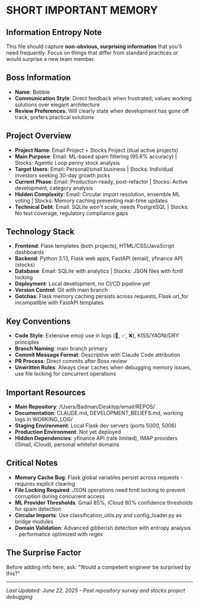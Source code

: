 # SHORT IMPORTANT MEMORY

## Information Entropy Note
This file should capture **non-obvious, surprising information** that you'll need frequently. Focus on things that differ from standard practices or would surprise a new team member.

## Boss Information
- **Name**: Bobble
- **Communication Style**: Direct feedback when frustrated, values working solutions over elegant architecture
- **Review Preferences**: Will clearly state when development has gone off track, prefers practical solutions

## Project Overview
- **Project Name**: Email Project + Stocks Project (dual active projects)
- **Main Purpose**: Email: ML-based spam filtering (95.6% accuracy) | Stocks: Agentic Loop penny stock analysis
- **Target Users**: Email: Personal/small business | Stocks: Individual investors seeking 30-day growth picks
- **Current Phase**: Email: Production-ready, post-refactor | Stocks: Active development, category analysis
- **Hidden Complexity**: Email: Circular import resolution, ensemble ML voting | Stocks: Memory caching preventing real-time updates
- **Technical Debt**: Email: SQLite won't scale, needs PostgreSQL | Stocks: No test coverage, regulatory compliance gaps

## Technology Stack
- **Frontend**: Flask templates (both projects), HTML/CSS/JavaScript dashboards
- **Backend**: Python 3.13, Flask web apps, FastAPI (email), yfinance API (stocks)
- **Database**: Email: SQLite with analytics | Stocks: JSON files with fcntl locking
- **Deployment**: Local development, no CI/CD pipeline yet
- **Version Control**: Git with main branch
- **Gotchas**: Flask memory caching persists across requests, Flask url_for incompatible with FastAPI templates

## Key Conventions
- **Code Style**: Extensive emoji use in logs (🤖, ✅, ❌), KISS/YAGNI/DRY principles
- **Branch Naming**: main branch primary
- **Commit Message Format**: Descriptive with Claude Code attribution
- **PR Process**: Direct commits after Boss review
- **Unwritten Rules**: Always clear caches when debugging memory issues, use file locking for concurrent operations

## Important Resources
- **Main Repository**: /Users/Badman/Desktop/email/REPOS/
- **Documentation**: CLAUDE.md, DEVELOPMENT_BELIEFS.md, working logs in WORKING_LOG/
- **Staging Environment**: Local Flask dev servers (ports 5000, 5006)
- **Production Environment**: Not yet deployed
- **Hidden Dependencies**: yfinance API (rate limited), IMAP providers (Gmail, iCloud), personal whitelist domains

## Critical Notes
- **Memory Cache Bug**: Flask global variables persist across requests - requires explicit clearing
- **File Locking Required**: JSON operations need fcntl locking to prevent corruption during concurrent access
- **ML Provider Thresholds**: Gmail 85%, iCloud 80% confidence thresholds for spam detection
- **Circular Imports**: Use classification_utils.py and config_loader.py as bridge modules
- **Domain Validation**: Advanced gibberish detection with entropy analysis - performance optimized with regex

## The Surprise Factor
Before adding info here, ask: "Would a competent engineer be surprised by this?"

---
*Last Updated: June 22, 2025 - Post repository survey and stocks project debugging*
